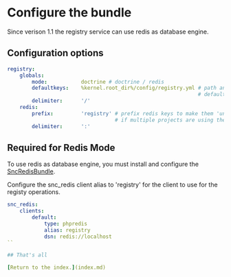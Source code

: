 Configure the bundle
====================

Since verison 1.1 the registry service can use redis as database engine.

## Configuration options

```yaml
registry:
    globals:
        mode:           doctrine # doctrine / redis
        defaultkeys:    %kernel.root_dir%/config/registry.yml # path and filename for the
                                                              # default key/name-values
        delimiter:      '/'
    redis:
        prefix:         'registry' # prefix redis keys to make them 'unique' 
                                   # if multiple projects are using the same redis instance
        delimiter:      ':'
```

## Required for Redis Mode

To use redis as database engine, you must install and configure the [SncRedisBundle](https://github.com/snc/SncRedisBundle).

Configure the snc_redis client alias to 'registry' for the client to use for the registy operations.

```yaml
snc_redis:
    clients:
        default:
            type: phpredis
            alias: registry
            dsn: redis://localhost
``

## That's all

[Return to the index.](index.md)